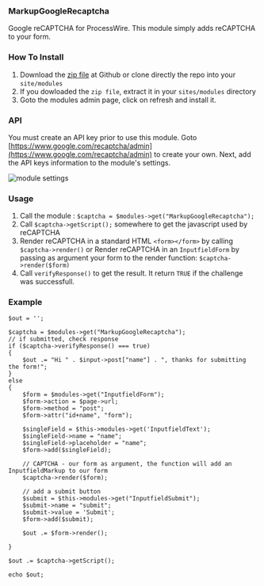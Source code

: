 ### MarkupGoogleRecaptcha
Google reCAPTCHA for ProcessWire.
This module simply adds reCAPTCHA to your form.

### How To Install
1. Download the [zip file](https://github.com/flydev-fr/MarkupGoogleRecaptcha/archive/master.zip) at Github or clone directly the repo into your `site/modules`
2. If you dowloaded the `zip file`, extract it in your `sites/modules` directory
3. Goto the modules admin page, click on refresh and install it.

### API
You must create an API key prior to use this module. Goto [https://www.google.com/recaptcha/admin](https://www.google.com/recaptcha/admin) to create your own. Next, add the API keys information to the module's settings.

![module settings](http://i.imgur.com/wVeEvTn.png)

### Usage
1. Call the module : `$captcha = $modules->get("MarkupGoogleRecaptcha");`
2. Call `$captcha->getScript();` somewhere to get the javascript used by reCAPTCHA
3. Render reCAPTCHA in a standard HTML `<form></form>` by calling `$captcha->render()`
or
Render reCAPTCHA in an `InputfieldForm` by passing as argument your form to the render function: `$captcha->render($form)`
4. Call `verifyResponse()` to get the result. It return `TRUE` if the challenge was successfull.

### Example
```
$out = '';

$captcha = $modules->get("MarkupGoogleRecaptcha");
// if submitted, check response
if ($captcha->verifyResponse() === true)
{
	$out .= "Hi " . $input->post["name"] . ", thanks for submitting the form!";
} 
else 
{
	$form = $modules->get("InputfieldForm");
	$form->action = $page->url;
	$form->method = "post";
	$form->attr("id+name", "form");

	$singleField = $this->modules->get('InputfieldText');
	$singleField->name = "name";
	$singleField->placeholder = "name";
	$form->add($singleField);
	
	// CAPTCHA - our form as argument, the function will add an InputfieldMarkup to our form
	$captcha->render($form);
	
	// add a submit button
	$submit = $this->modules->get("InputfieldSubmit");
	$submit->name = "submit";
	$submit->value = 'Submit';
	$form->add($submit);
	
	$out .= $form->render();

}

$out .= $captcha->getScript();

echo $out;
```

